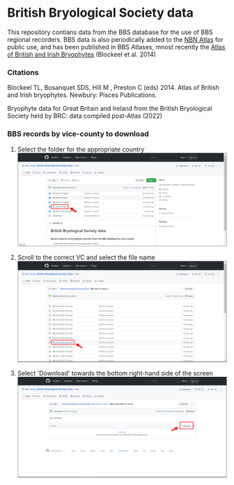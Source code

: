 # British Bryological Society data
This repository contians data from the BBS database for the use of BBS regional recorders. BBS data is also periodically added to the [NBN Atlas](https://registry.nbnatlas.org/public/show/dp74) for public use, and has been published in BBS Atlases, mnost recently the [Atlas of British and Irish Bryophytes](https://www.britishbryologicalsociety.org.uk/publications/atlas-of-british-and-irish-bryophytes/) (Blockeel et al. 2014) 

### Citations
Blockeel TL, Bosanquet SDS, Hill M , Preston C (eds) 2014. Atlas of British and Irish bryophytes. Newbury: Pisces Publications.

Bryophyte data for Great Britain and Ireland from the British Bryological Society held by BRC: data compiled post-Atlas (2022)


### BBS records by vice-county to download

1) Select the folder for the appropriate country
![Alt text](/step1.png?raw=true)

2) Scroll to the correct VC and select the file name
![Alt text](/step2.png?raw=true)

3) Select 'Download' towards the bottom right-hand side of the screen
![Alt text](/step3.png?raw=true)

